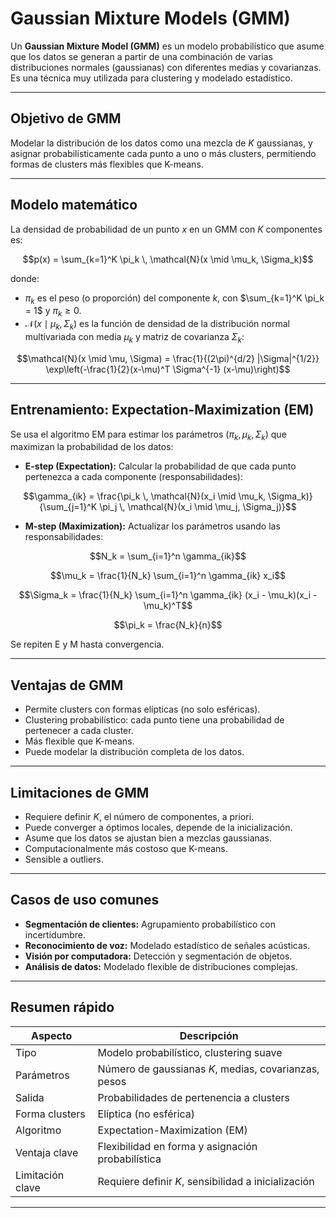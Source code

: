 # Gaussian Mixture Models (GMM)

Un **Gaussian Mixture Model (GMM)** es un modelo probabilístico que asume que los datos se generan a partir de una combinación de varias distribuciones normales (gaussianas) con diferentes medias y covarianzas. Es una técnica muy utilizada para clustering y modelado estadístico.

---

## Objetivo de GMM

Modelar la distribución de los datos como una mezcla de $K$ gaussianas, y asignar probabilísticamente cada punto a uno o más clusters, permitiendo formas de clusters más flexibles que K-means.

---

## Modelo matemático

La densidad de probabilidad de un punto $x$ en un GMM con $K$ componentes es:

$$p(x) = \sum_{k=1}^K \pi_k \, \mathcal{N}(x \mid \mu_k, \Sigma_k)$$

donde:

- $\pi_k$ es el peso (o proporción) del componente $k$, con $\sum_{k=1}^K \pi_k = 1$ y $\pi_k \geq 0$.
- $\mathcal{N}(x \mid \mu_k, \Sigma_k)$ es la función de densidad de la distribución normal multivariada con media $\mu_k$ y matriz de covarianza $\Sigma_k$:

$$\mathcal{N}(x \mid \mu, \Sigma) = \frac{1}{(2\pi)^{d/2} |\Sigma|^{1/2}} \exp\left(-\frac{1}{2}(x-\mu)^T \Sigma^{-1} (x-\mu)\right)$$

---

## Entrenamiento: Expectation-Maximization (EM)

Se usa el algoritmo EM para estimar los parámetros $(\pi_k, \mu_k, \Sigma_k)$ que maximizan la probabilidad de los datos:

- **E-step (Expectation):** Calcular la probabilidad de que cada punto pertenezca a cada componente (responsabilidades):

$$\gamma_{ik} = \frac{\pi_k \, \mathcal{N}(x_i \mid \mu_k, \Sigma_k)}{\sum_{j=1}^K \pi_j \, \mathcal{N}(x_i \mid \mu_j, \Sigma_j)}$$

- **M-step (Maximization):** Actualizar los parámetros usando las responsabilidades:

$$N_k = \sum_{i=1}^n \gamma_{ik}$$

$$\mu_k = \frac{1}{N_k} \sum_{i=1}^n \gamma_{ik} x_i$$

$$\Sigma_k = \frac{1}{N_k} \sum_{i=1}^n \gamma_{ik} (x_i - \mu_k)(x_i - \mu_k)^T$$

$$\pi_k = \frac{N_k}{n}$$

Se repiten E y M hasta convergencia.

---

## Ventajas de GMM

- Permite clusters con formas elípticas (no solo esféricas).
- Clustering probabilístico: cada punto tiene una probabilidad de pertenecer a cada cluster.
- Más flexible que K-means.
- Puede modelar la distribución completa de los datos.

---

## Limitaciones de GMM

- Requiere definir $K$, el número de componentes, a priori.
- Puede converger a óptimos locales, depende de la inicialización.
- Asume que los datos se ajustan bien a mezclas gaussianas.
- Computacionalmente más costoso que K-means.
- Sensible a outliers.

---

## Casos de uso comunes

- **Segmentación de clientes:** Agrupamiento probabilístico con incertidumbre.
- **Reconocimiento de voz:** Modelado estadístico de señales acústicas.
- **Visión por computadora:** Detección y segmentación de objetos.
- **Análisis de datos:** Modelado flexible de distribuciones complejas.

---

## Resumen rápido

| Aspecto         | Descripción                               |
|-----------------|-------------------------------------------|
| Tipo            | Modelo probabilístico, clustering suave   |
| Parámetros      | Número de gaussianas $K$, medias, covarianzas, pesos |
| Salida          | Probabilidades de pertenencia a clusters  |
| Forma clusters  | Elíptica (no esférica)                     |
| Algoritmo       | Expectation-Maximization (EM)              |
| Ventaja clave   | Flexibilidad en forma y asignación probabilística |
| Limitación clave| Requiere definir $K$, sensibilidad a inicialización |

---
